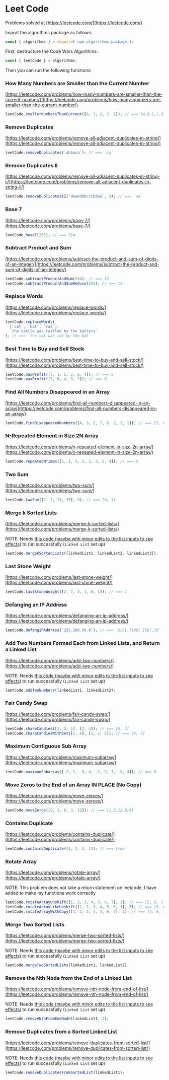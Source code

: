 # Leet Code

Problems solved at [https://leetcode.com/](https://leetcode.com/)

Import the algorithms package as follows:

```js
const { algorithms } = require(`npm-algorithms-package`);
```

First, destructure the Code Wars Algorithms:

```js
const { leetCode } = algorithms;
```

Then you can run the following functions:

### How Many Numbers are Smaller than the Current Number

[https://leetcode.com/problems/how-many-numbers-are-smaller-than-the-current-number/](https://leetcode.com/problems/how-many-numbers-are-smaller-than-the-current-number/)

```js
leetCode.smallerNumbersThanCurrent([8, 1, 2, 2, 3]); // === [4,0,1,1,3]
```

### Remove Duplicates

[https://leetcode.com/problems/remove-all-adjacent-duplicates-in-string/](https://leetcode.com/problems/remove-all-adjacent-duplicates-in-string/)

```js
leetCode.removeDuplicates(`abbaca`); // === `ca`
```

### Remove Duplicates II

[https://leetcode.com/problems/remove-all-adjacent-duplicates-in-string-ii/](https://leetcode.com/problems/remove-all-adjacent-duplicates-in-string-ii/)

```js
leetCode.removeDuplicatesII(`deeedbbcccbdaa`, 3); // === `aa`
```

### Base 7

[https://leetcode.com/problems/base-7/](https://leetcode.com/problems/base-7/)

```js
leetCode.base7(256); // === 514
```

### Subtract Product and Sum

[https://leetcode.com/problems/subtract-the-product-and-sum-of-digits-of-an-integer/](https://leetcode.com/problems/subtract-the-product-and-sum-of-digits-of-an-integer/)

```js
leetCode.subtractProductAndSum(234); // === 15
leetCode.subtractProductAndSumReduce(234); // === 15
```

### Replace Words

[https://leetcode.com/problems/replace-words/](https://leetcode.com/problems/replace-words/)

```js
leetCode.replaceWords(
  [`cat`, `bat`, `rat`],
  `the cattle was rattled by the battery`
); // === `the cat was rat by the bat`
```

### Best Time to Buy and Sell Stock

[https://leetcode.com/problems/best-time-to-buy-and-sell-stock/](https://leetcode.com/problems/best-time-to-buy-and-sell-stock/)

```js
leetCode.maxProfit([7, 1, 5, 3, 6, 4]); // === 5
leetCode.maxProfit([7, 6, 4, 3, 1]); // === 0
```

### Find All Numbers Disappeared in an Array

[https://leetcode.com/problems/find-all-numbers-disappeared-in-an-array/](https://leetcode.com/problems/find-all-numbers-disappeared-in-an-array/)

```js
leetCode.findDisappearedNumbers([4, 3, 2, 7, 8, 2, 3, 1]); // === [5, 6]
```

### N-Repeated Element in Size 2N Array

[https://leetcode.com/problems/n-repeated-element-in-size-2n-array/](https://leetcode.com/problems/n-repeated-element-in-size-2n-array/)

```js
leetCode.repeatedNTimes([5, 1, 5, 2, 5, 3, 5, 4]); // === 5
```

### Two Sum

[https://leetcode.com/problems/two-sum/](https://leetcode.com/problems/two-sum/)

```js
leetCode.twoSum([2, 7, 11, 15], 9); // === [0, 1]
```

### Merge k Sorted Lists

[https://leetcode.com/problems/merge-k-sorted-lists/](https://leetcode.com/problems/merge-k-sorted-lists/)

NOTE: Needs [this code (maybe with minor edits to the list inputs to see effects)](./linkedList.md) to run successfully (`Linked List` set up)

```js
leetCode.mergeKSortedLists([linkedList1, linkedList2, linkedList3]);
```

### Last Stone Weight

[https://leetcode.com/problems/last-stone-weight/](https://leetcode.com/problems/last-stone-weight/)

```js
leetCode.lastStoneWeight([2, 7, 4, 1, 8, 1]); // === 1
```

### Defanging an IP Address

[https://leetcode.com/problems/defanging-an-ip-address/](https://leetcode.com/problems/defanging-an-ip-address/)

```js
leetCode.defangIPAddress(`255.100.50.0`); // === `255[.]100[.]50[.]0`
```

### Add Two Numbers Formed Each from Linked Lists, and Return a Linked List

[https://leetcode.com/problems/add-two-numbers/](https://leetcode.com/problems/add-two-numbers/)

NOTE: Needs [this code (maybe with minor edits to the list inputs to see effects)](./linkedList.md) to run successfully (`Linked List` set up)

```js
leetCode.addTwoNumbers(linkedList1, linkedList2);
```

### Fair Candy Swap

[https://leetcode.com/problems/fair-candy-swap/](https://leetcode.com/problems/fair-candy-swap/)

```js
leetCode.shareCandies([1, 2, 5], [2, 4]); // === [5, 4]
leetCode.shareCandiesWithSet([2, 4], [1, 2, 5]); // === [4, 5]
```

### Maximum Contiguous Sub Array

[https://leetcode.com/problems/maximum-subarray/](https://leetcode.com/problems/maximum-subarray/)

```js
leetCode.maximumSubarray([-2, 1, -3, 4, -1, 2, 1, -5, 4]); // === 6
```

### Move Zeros to the End of an Array IN PLACE (No Copy)

[https://leetcode.com/problems/move-zeroes/](https://leetcode.com/problems/move-zeroes/)

```js
leetCode.moveZeros([0, 1, 0, 3, 12]); // === [1,3,12,0,0]
```

### Contains Duplicate

[https://leetcode.com/problems/contains-duplicate/](https://leetcode.com/problems/contains-duplicate/)

```js
leetCode.containsDuplicate([1, 2, 3, 1]); // === true
```

### Rotate Array

[https://leetcode.com/problems/rotate-array/](https://leetcode.com/problems/rotate-array/)

NOTE: This problem does not take a return statement on leetcode, I have added to make my functions work correctly

```js
leetCode.rotateArrayUnshift([1, 2, 3, 4, 5, 6, 7], 3); // === [5, 6, 7, 1, 2, 3, 4]
leetCode.rotateArrayLikeUnshift([1, 2, 3, 4, 5, 6, 7], 3); // === [5, 6, 7, 1, 2, 3, 4]
leetCode.rotateArrayWithCopy([1, 2, 3, 4, 5, 6, 7], 3); // === [5, 6, 7, 1, 2, 3, 4]
```

### Merge Two Sorted Lists

[https://leetcode.com/problems/merge-two-sorted-lists/](https://leetcode.com/problems/merge-two-sorted-lists/)

NOTE: Needs [this code (maybe with minor edits to the list inputs to see effects)](./linkedList.md) to run successfully (`Linked List` set up)

```js
leetCode.mergeTwoSortedLists(linkedList1, linkedList2);
```

### Remove the Nth Node from the End of a Linked List

[https://leetcode.com/problems/remove-nth-node-from-end-of-list/](https://leetcode.com/problems/remove-nth-node-from-end-of-list/)

NOTE: Needs [this code (maybe with minor edits to the list inputs to see effects)](./linkedList.md) to run successfully (`Linked List` set up)

```js
leetCode.removeNthFromEndNode(linkedList1, 2);
```

### Remove Duplicates from a Sorted Linked List

[https://leetcode.com/problems/remove-duplicates-from-sorted-list/](https://leetcode.com/problems/remove-duplicates-from-sorted-list/)

NOTE: Needs [this code (maybe with minor edits to the list inputs to see effects)](./linkedList.md) to run successfully (`Linked List` set up)

```js
leetCode.removeDuplicatesFromSortedList(linkedList1);
```
